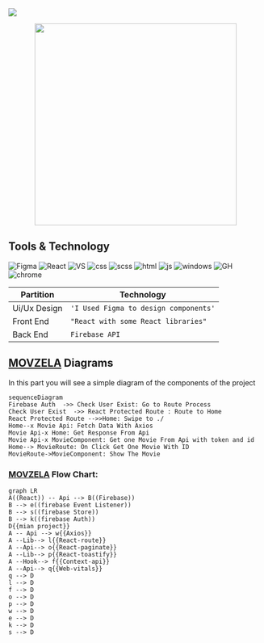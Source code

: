 
<img src="https://avatars.githubusercontent.com/u/1335026?s=200&v=4">

<p align="center"><a href="https://firebase.google.com" target="_blank"><img src="https://avatars.githubusercontent.com/u/1335026?s=200&v=4" width="400"></a></p><p align="center">
  
## Tools & Technology

![Figma](https://img.shields.io/badge/Figma-F24E1E?style=for-the-badge&logo=figma&logoColor=white)
![React](https://img.shields.io/badge/React-20232A?style=for-the-badge&logo=react&logoColor=61DAFB)
![VS](https://img.shields.io/badge/VSCode-0078D4?style=for-the-badge&logo=visual%20studio%20code&logoColor=white)
![css](https://img.shields.io/badge/CSS3-1572B6?style=for-the-badge&logo=css3&logoColor=white)
![scss]()
![html](https://img.shields.io/badge/JavaScript-323330?style=for-the-badge&logo=javascript&logoColor=F7DF1E)
![js](https://img.shields.io/badge/HTML5-E34F26?style=for-the-badge&logo=html5&logoColor=white)
![windows](https://img.shields.io/badge/Windows_XP-003399?style=for-the-badge&logo=windows-xp&logoColor=white)
![GH](https://img.shields.io/badge/GitHub-100000?style=for-the-badge&logo=github&logoColor=white)
![chrome](https://img.shields.io/badge/Google_chrome-4285F4?style=for-the-badge&logo=Google-chrome&logoColor=white)
![]()




|Partition       | Technology                    
|----------------|-------------------------------|
|Ui/Ux Design    |`'I Used Figma to design components'`         
|Front End       |`"React with some React libraries"`    
|Back End        |`Firebase API`




## [MOVZELA](https://movzila.web.app/) Diagrams

In this part you will see a simple diagram of the components of the project 

```mermaid
sequenceDiagram
Firebase Auth  ->> Check User Exist: Go to Route Process
Check User Exist  ->> React Protected Route : Route to Home
React Protected Route -->>Home: Swipe to ./ 
Home--x Movie Api: Fetch Data With Axios
Movie Api-x Home: Get Response From Api
Movie Api-x MovieComponent: Get one Movie From Api with token and id
Home--> MovieRoute: On Click Get One Movie With ID
MovieRoute->MovieComponent: Show The Movie
```

### [MOVZELA](https://movzila.web.app/) Flow Chart:

```mermaid
graph LR
A((React)) -- Api --> B((Firebase))
B --> e((firebase Event Listener))
B --> s((firebase Store))
B --> k((firebase Auth))
D{{mian project}}
A -- Api --> w{{Axios}}
A --Lib--> l{{React-route}}
A --Api--> o{{React-paginate}}
A --Lib--> p{{React-toastify}}
A --Hook--> f{{Context-api}}
A --Api--> q{{Web-vitals}}
q --> D
l --> D
f --> D
o --> D
p --> D
w --> D
e --> D
k --> D
s --> D


```
